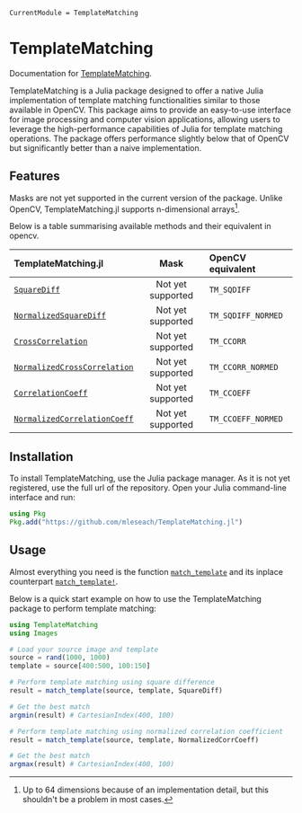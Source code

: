 ```@meta
CurrentModule = TemplateMatching
```

# TemplateMatching

Documentation for [TemplateMatching](https://github.com/mleseach/TemplateMatching.jl).

TemplateMatching is a Julia package designed to offer a native Julia implementation of
template matching functionalities similar to those available in OpenCV. This package aims
to provide an easy-to-use interface for image processing and computer vision applications,
allowing users to leverage the high-performance capabilities of Julia for template matching
operations. The package offers performance slightly below that of OpenCV but significantly
better than a naive implementation.

## Features

Masks are not yet supported in the current version of the package.
Unlike OpenCV, TemplateMatching.jl supports n-dimensional arrays[^1].

Below is a table summarising available methods and their equivalent in opencv.

| TemplateMatching.jl                   | Mask                | OpenCV equivalent      | 
|:--------------------------------------|:-------------------:|:-----------------------|
| [`SquareDiff`](@ref)                  | Not yet supported   | `TM_SQDIFF`            |
| [`NormalizedSquareDiff`](@ref)        | Not yet supported   | `TM_SQDIFF_NORMED`     |
| [`CrossCorrelation`](@ref)            | Not yet supported   | `TM_CCORR`             |
| [`NormalizedCrossCorrelation`](@ref)  | Not yet supported   | `TM_CCORR_NORMED`      |
| [`CorrelationCoeff`](@ref)            | Not yet supported   | `TM_CCOEFF`            |
| [`NormalizedCorrelationCoeff`](@ref)  | Not yet supported   | `TM_CCOEFF_NORMED`     |

[^1]: Up to 64 dimensions because of an implementation detail, but this shouldn't be a
problem in most cases.

## Installation

To install TemplateMatching, use the Julia package manager.
As it is not yet registered, use the full url of the repository.
Open your Julia command-line interface and run:

```julia
using Pkg
Pkg.add("https://github.com/mleseach/TemplateMatching.jl")
```

## Usage

Almost everything you need is the function [`match_template`](@ref) and its inplace counterpart
[`match_template!`](@ref).

Below is a quick start example on how to use the TemplateMatching package to perform
template matching:

```julia
using TemplateMatching
using Images

# Load your source image and template
source = rand(1000, 1000)
template = source[400:500, 100:150]

# Perform template matching using square difference
result = match_template(source, template, SquareDiff)

# Get the best match
argmin(result) # CartesianIndex(400, 100)

# Perform template matching using normalized correlation coefficient
result = match_template(source, template, NormalizedCorrCoeff)

# Get the best match
argmax(result) # CartesianIndex(400, 100)
```

